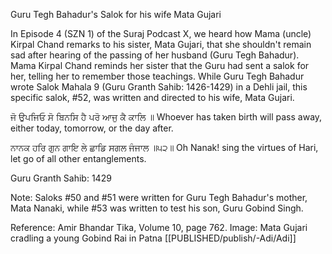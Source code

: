 Guru Tegh Bahadur's Salok for his wife Mata Gujari

In Episode 4 (SZN 1) of the Suraj Podcast X, we heard how Mama (uncle) Kirpal Chand remarks to his sister, Mata Gujari, that she shouldn't remain sad after hearing of the passing of her husband (Guru Tegh Bahadur). Mama Kirpal Chand reminds her sister that the Guru had sent a salok for her, telling her to remember those teachings. While Guru Tegh Bahadur wrote Salok Mahala 9 (Guru Granth Sahib: 1426-1429) in a Dehli jail, this specific salok, #52, was written and directed to his wife, Mata Gujari. 

ਜੋ ਉਪਜਿਓ ਸੋ ਬਿਨਸਿ ਹੈ ਪਰੋ ਆਜੁ ਕੈ ਕਾਲਿ ॥
Whoever has taken birth will pass away, either today, tomorrow, or the day after. 

ਨਾਨਕ ਹਰਿ ਗੁਨ ਗਾਇ ਲੇ ਛਾਡਿ ਸਗਲ ਜੰਜਾਲ ॥੫੨॥
Oh Nanak! sing the virtues of Hari, let go of all other entanglements.

Guru Granth Sahib: 1429 

Note: Saloks #50 and #51 were written for Guru Tegh Bahadur's mother, Mata Nanaki, while #53 was written to test his son, Guru Gobind Singh.  

Reference: Amir Bhandar Tika, Volume 10, page 762. 
Image: Mata Gujari cradling a young Gobind Rai in Patna 
[[PUBLISHED/publish/-Adi/Adi]]
